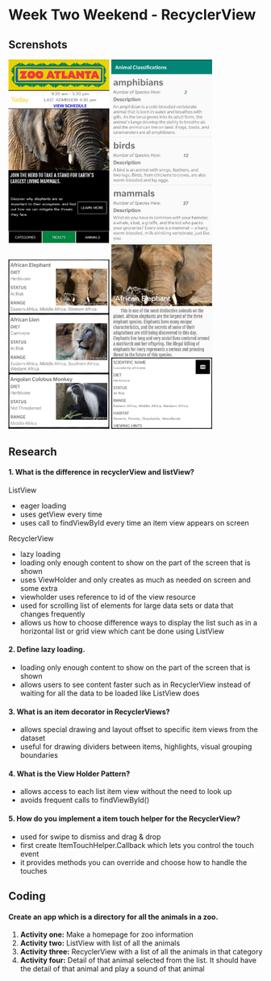 # Week Two Weekend - RecyclerView #

## Screnshots ##
<p float="left">
  <img src="/screenshots/2019-08-05%2011.46.25.jpg" width="200" />
  <img src="/screenshots/2019-08-05%2011.46.06.jpg" width="200" />
  <img src="/screenshots/2019-08-05%2011.45.34.jpg" width="200" />
  <img src="/screenshots/2019-08-05%2011.45.16.jpg" width="200" />
</p>

## Research ##
#### 1. What is the difference in recyclerView and listView? ####
ListView </br>
* eager loading
* uses getView every time
* uses call to findViewById every time an item view appears on screen

RecyclerView </br>
* lazy loading
* loading only enough content to show on the part of the screen that is shown
* uses ViewHolder and only creates as much as needed on screen and some extra
* viewholder uses reference to id of the view resource
* used for scrolling list of elements for large data sets or data that changes frequently
* allows us how to choose difference ways to display the list such as in a horizontal list or grid view which cant be done using ListView

#### 2. Define lazy loading. ####
* loading only enough content to show on the part of the screen that is shown
* allows users to see content faster such as in RecyclerView instead of waiting for all the data to be loaded like ListView does

#### 3. What is an item decorator in RecyclerViews? ####
* allows special drawing and layout offset to specific item views from the dataset
* useful for drawing dividers between items, highlights, visual grouping boundaries

#### 4. What is the View Holder Pattern? ####
* allows access to each list item view without the need to look up
* avoids frequent calls to findViewById()

#### 5. How do you implement a item touch helper for the RecyclerView? ####
* used for swipe to dismiss and drag & drop
* first create ItemTouchHelper.Callback which lets you control the touch event
* it provides methods you can override and choose how to handle the touches

## Coding
#### Create an app which is a directory for all the animals in a zoo. </br> ####
1. <b>Activity one:</b> Make a homepage for zoo information
2. <b>Activity two:</b> ListView with list of all the animals
3. <b>Activity three:</b> RecyclerView with a list of all the animals in that category
4. <b>Activity four:</b> Detail of that animal selected from the list. It should have the detail of that animal and play a sound of that animal
